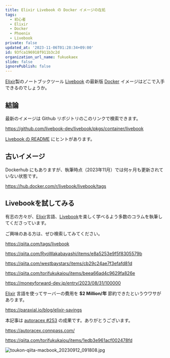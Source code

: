 ```yaml
---
title: Elixir Livebook の Docker イメージの在処
tags:
  - 初心者
  - Elixir
  - Docker
  - Phoenix
  - Livebook
private: false
updated_at: '2023-11-06T01:28:34+09:00'
id: 93fca196918f911b3c2d
organization_url_name: fukuokaex
slide: false
ignorePublish: false
---
```


[Elixir]製のノートブックツール [Livebook] の最新版 [Docker] イメージはどこで入手できるのでしょうか。

## 結論

最新のイメージは Github リポジトリのこのリンクで検索できます。

https://github.com/livebook-dev/livebook/pkgs/container/livebook

[Livebook の README] にヒントがあります。

## 古いイメージ

Dockerhub にもありますが、執筆時点（2023年11月）では何ヶ月も更新されていない状態です。

https://hub.docker.com/r/livebook/livebook/tags

## Livebookを試してみる

有志の方々が、[Elixir]言語、[Livebook]を楽しく学べるよう多数のコラムを執筆してくださっています。

ご興味のある方は、ぜひ検索してみてください。

https://qiita.com/tags/livebook

https://qiita.com/RyoWakabayashi/items/e8a5253e9f5f8305579b

https://qiita.com/westbaystars/items/cb29c24ae7f3efafd81d

https://qiita.com/torifukukaiou/items/beea66ad4c9629fa826e

https://moneyforward-dev.jp/entry/2023/08/31/100000

[Elixir] 言語を使ってサーバーの費用を **$2 Million/年** 節約できたというウワサがあります。

https://paraxial.io/blog/elixir-savings


本記事は [autoracex #253](https://autoracex.connpass.com/event/298184/) の成果です。ありがとうございます。

https://autoracex.connpass.com/

https://qiita.com/torifukukaiou/items/1edb3e961acf002478fd

[Livebook の README]: https://github.com/livebook-dev/livebook#docker
[Livebook]: https://livebook.dev/
[Phoenix]: https://www.phoenixframework.org/
[Erlang]: https://www.erlang.org/
[Elixir]: https://elixir-lang.org/
[Docker]: https://docs.docker.jp/get-started/overview.html

![toukon-qiita-macbook_20230912_091808.jpg](https://qiita-image-store.s3.ap-northeast-1.amazonaws.com/0/82804/fd5c55ec-4fe0-8af6-59bc-bab1ef3d182b.jpeg)
